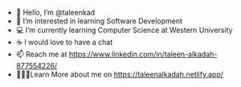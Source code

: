- 👋 Hello, I’m @taleenkad
- 📓 I’m interested in learning Software Development
- 💻 I’m currently learning Computer Science at Western University
- ☕️ I would love to have a chat
- 📫 Reach me at https://www.linkedin.com/in/taleen-alkadah-877554226/
- 🕵🏽‍♀️Learn More about me on https://taleenalkadah.netlify.app/


<!---
taleenkad/taleenkad is a ✨ special ✨ repository because its `README.md` (this file) appears on your GitHub profile.
You can click the Preview link to take a look at your changes.
--->
